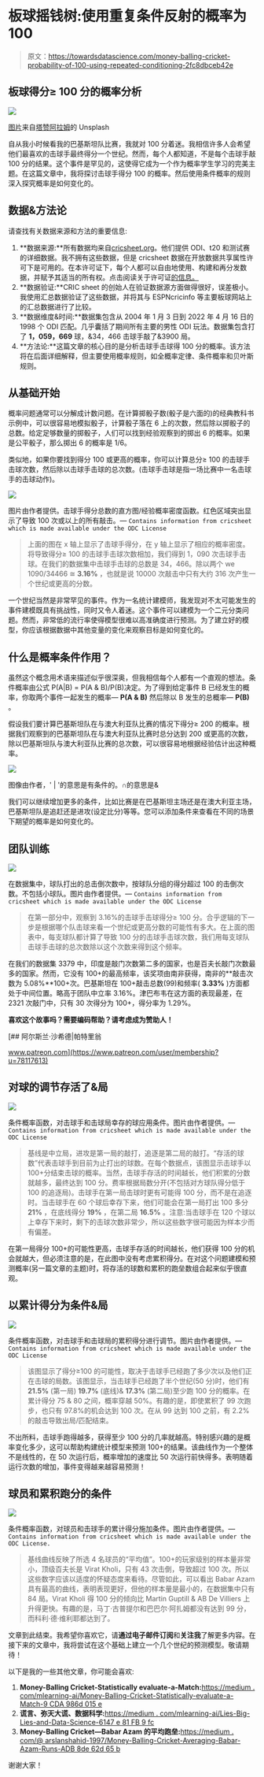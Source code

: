 # 板球摇钱树:使用重复条件反射的概率为 100

> 原文：<https://towardsdatascience.com/money-balling-cricket-probability-of-100-using-repeated-conditioning-2fc8dbceb42e>

## 板球得分≥ 100 分的概率分析

![](img/6354e3981a6facb7470eb38fe4d3cabb.png)

[图片](https://unsplash.com/photos/xtbR_0vDuJc)来自[塔赞阿拉姆](https://unsplash.com/@tazain)的 Unsplash

自从我小时候看我的巴基斯坦队比赛，我就对 100 分着迷。我相信许多人会希望他们最喜欢的击球手最终得分一个世纪。然而，每个人都知道，不是每个击球手敲 100 分的结果。这个事件是罕见的，这使得它成为一个作为概率学生学习的完美主题。在这篇文章中，我将探讨击球手得分 100 的概率。然后使用条件概率的规则深入探究概率是如何变化的。

## **数据&方法论**

请查找有关数据来源和方法的重要信息:

1.  **数据来源:**所有数据均来自[cricsheet.org](https://cricsheet.org/)。他们提供 ODI、t20 和测试赛的详细数据。我不拥有这些数据，但是 cricsheet 数据在开放数据共享属性许可下是可用的。在本许可证下，每个人都可以自由地使用、构建和再分发数据，并赋予其适当的所有权。点击阅读关于许可证[的信息。](https://cricsheet.org/register/)
2.  **数据验证:**CRIC sheet 的创始人在验证数据源方面做得很好，误差极小。我使用汇总数据验证了这些数据，并将其与 ESPNcricinfo 等主要板球网站上的汇总数据进行了比较。
3.  **数据维度&时间:**数据集包含从 2004 年 1 月 3 日到 2022 年 4 月 16 日的 1998 个 ODI 匹配。几乎囊括了期间所有主要的男性 ODI 玩法。数据集包含打了 **1，059，669** 球，&34，466 击球手敲了&3900 局。
4.  **方法论:**这篇文章的核心目的是分析击球手击球得 100 分的概率。该方法将在后面详细解释，但主要使用概率规则，如全概率定律、条件概率和贝叶斯规则。

## **从基础开始**

概率问题通常可以分解成计数问题。在计算掷骰子数(骰子是六面的)的经典教科书示例中，可以很容易地模拟骰子，计算骰子落在 6 上的次数，然后除以掷骰子的总数。给定足够数量的掷骰子，人们可以找到经验观察到的掷出 6 的概率。如果是公平骰子，那么掷出 6 的概率是 1/6。

类似地，如果你要找到得分 100 或更高的概率，你可以计算总分≥ 100 的击球手击球次数，然后除以击球手击球的总次数。(击球手击球是指一场比赛中一名击球手的击球动作)。

![](img/70e520e1fc53a019cdf1aa83dbf07a4e.png)

图片由作者提供。击球手得分总数的直方图/经验概率密度函数。红色区域突出显示了导致 100 次或以上的所有敲击。— `Contains information from cricsheet which is made available under the ODC License`

> 上面的图在 x 轴上显示了击球手得分，在 y 轴上显示了相应的概率密度。将导致得分≥ 100 的击球手击球次数相加，我们得到 1，090 次击球手击球。在我们的数据集中击球手击球的总数是 34，466。除以两个 we 1090/34466 ≅ **3.16%** ，也就是说 10000 次敲击中只有大约 316 次产生一个世纪或更高的分数。

一个世纪当然是非常罕见的事件。作为一名统计建模师，我发现对不太可能发生的事件建模既具有挑战性，同时又令人着迷。这个事件可以建模为一个二元分类问题。然而，非常低的流行率使得模型很难以高准确度进行预测。为了建立好的模型，你应该根据数据中其他变量的变化来观察目标是如何变化的。

## **什么是概率条件作用？**

虽然这个概念用术语来描述似乎很深奥，但我相信每个人都有一个直观的想法。条件概率由公式 P(A|B) = P(A & B)/P(B)决定。为了得到给定事件 B 已经发生的概率，你取两个事件一起发生的概率— **P(A & B)** 然后除以 B 发生的总概率— **P(B)** 。

假设我们要计算巴基斯坦队在与澳大利亚队比赛的情况下得分≥ 200 的概率。根据我们观察到的巴基斯坦队在与澳大利亚队比赛时总分达到 200 或更高的次数，除以巴基斯坦队与澳大利亚队比赛的总次数，可以很容易地根据经验估计出这种概率。

![](img/2a5767905c7fcc166c011b1f24f53b05.png)

图像由作者，' | '的意思是有条件的。∩的意思是&

我们可以继续增加更多的条件，比如比赛是在巴基斯坦主场还是在澳大利亚主场，巴基斯坦队是追赶还是进攻(设定比分)等等。您可以添加条件来查看在不同的场景下期望的概率是如何变化的。

## 团队训练

![](img/64a763ef089186a1a24deda610334994.png)

在数据集中，球队打出的总击倒次数中，按球队分组的得分超过 100 的击倒次数。不包括小球队。图片由作者提供。— `Contains information from cricsheet which is made available under the ODC License`

> 在第一部分中，观察到 3.16%的击球手击球得分≥ 100 分。合乎逻辑的下一步是根据哪个队击球来看一个世纪或更高分数的可能性有多大。在上面的图表中，每支球队都计算了导致 100 分的击球手击球次数，我们用每支球队击球手击球的总次数除以这个次数来得到这个频率。

在我们的数据集 3379 中，印度是敲门次数第二多的国家，也是百夫长敲门次数最多的国家。然而，它没有 100+的最高频率，该奖项由南非获得，南非的**敲击次数为 5.08%**100+次。巴基斯坦在 100+敲击总数(99)和频率( **3.33%** )方面都处于中间位置。略高于团队中立率 3.16%。津巴布韦在这方面的表现最差，在 2321 次敲门中，只有 30 次得分为 100+，得分率为 1.29%。

**喜欢这个故事吗？需要编码帮助？请考虑成为赞助人！**

[](https://www.patreon.com/user/membership?u=78117613) [## 阿尔斯兰·沙希德|帕特里翁

www.patreon.com](https://www.patreon.com/user/membership?u=78117613) 

## 对球的调节存活了&局

![](img/f74deded0ce2cc6c373b9d28e1a0cb6e.png)

条件概率函数，对击球手和击球局幸存的球应用条件。图片由作者提供。— `Contains information from cricsheet which is made available under the ODC License`

> 基线是中立局，进攻是第一局的敲打，追逐是第二局的敲打。“存活的球数”代表击球手到目前为止打出的球数。在每个数据点，该图显示击球手以 100+分结束击球的概率。当然，击球手存活的时间越长，他们积累的分数就越多，最终达到 100 分。费率根据局数分开(不包括对方球队得分低于 100 的追逐局)。击球手在第一局击球时更有可能得 100 分，而不是在追逐时。当击球手在 60 个球后幸存下来，他们可能会在第一局打出 100 多分 **21%** ，在底线得分 **19%** ，在第二局 **16.5%** 。注意:当击球手在 120 个球以上幸存下来时，剩下的击球次数非常少，所以这些数字很可能因为样本少而有偏差。

在第一局得分 100+的可能性更高，击球手存活的时间越长，他们获得 100 分的机会就越大，但必须注意的是，在此图中没有考虑累积得分。在对这个问题建模和预测概率(另一篇文章的主题)时，将存活的球数和累积的跑垒数组合起来似乎很直观。

## **以累计得分为条件&局**

![](img/fca62f7aeb7d594769364f27aa2300e5.png)

条件概率函数，对击球手和击球局的累积得分进行调节。图片由作者提供。— `Contains information from cricsheet which is made available under the ODC License`

> 该图显示了得分≥100 的可能性，取决于击球手已经跑了多少次以及他们正在击球的局数。该图显示，当击球手已经跑了半个世纪(50 分)时，他们有 **21.5%** (第一局) **19.7%** (底线)& **17.3%** (第二局)至少跑 100 分的概率。在累计得分 75 & 80 之间，概率穿越 50%。有趣的是，即使累积了 99 次跑步，也只有 97.8%的机会达到 100 次。在从 99 达到 100 之前，有 2.2%的敲击导致出局/匹配结束。

不出所料，击球手跑得越多，获得至少 100 分的几率就越高。特别感兴趣的是概率变化多少，这可以帮助构建统计模型来预测 100+的结果。该曲线作为一个整体不是线性的，在 50 次运行后，概率增加的速度比 50 次运行前快得多。表明随着运行次数的增加，事件变得越来越容易预测！

## 球员和累积跑分的条件

![](img/1c1729a6392e6f1ada304d75c0d8bb37.png)

条件概率函数，对球员和击球手的累计得分施加条件。图片由作者提供。— `Contains information from cricsheet which is made available under the ODC License.`

> 基线曲线反映了所选 4 名球员的“平均值”。100+的玩家级别的样本量非常小，顶级百夫长是 Virat Kholi，只有 43 次击倒，导致超过 100 次。所以这些数字应该以适度的怀疑态度来看待。尽管如此，可以看出 Babar Azam 具有最高的曲线，表明表现更好，但他的样本量是最小的，在数据集中只有 84 局。Virat Kholi 得 100 分的倾向比 Martin Guptill & AB De Villiers 上升得更快。有趣的是，马丁·古普提尔和巴巴尔·阿扎姆都没有达到 99 分，而科利·德·维利耶都达到了。

文章到此结束。我希望你喜欢它，请**通过电子邮件订阅**和**关注我**了解更多内容。在接下来的文章中，我将尝试在这个基础上建立一个几个世纪的预测模型。敬请期待！

以下是我的一些其他文章，你可能会喜欢:

1.  **Money-Balling Cricket-Statistically evaluate-a-Match:**[https://medium . com/mlearning-ai/Money-Balling-Cricket-Statistically-evaluate-a-Match-9 CDA 986d 015 e](https://medium.com/mlearning-ai/money-balling-cricket-statistically-evaluating-a-match-9cda986d015e)
2.  **谎言、弥天大谎、数据科学:**[https://medium . com/mlearning-ai/Lies-Big-Lies-and-Data-Science-6147 e 81 FB 9 fc](https://medium.com/mlearning-ai/lies-big-lies-and-data-science-6147e81fb9fc)
3.  **Money-Balling Cricket—Babar Azam 的平均跑垒:**[https://medium . com/@ arslanshahid-1997/Money-Balling-Cricket-Averaging-Babar-Azam-Runs-ADB 8de 62d 65 b](https://medium.com/@arslanshahid-1997/money-balling-cricket-averaging-babar-azams-runs-adb8de62d65b)

谢谢大家！